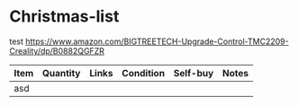 # Christmas-list
test
https://www.amazon.com/BIGTREETECH-Upgrade-Control-TMC2209-Creality/dp/B0882QGFZR

| Item | Quantity | Links | Condition | Self-buy | Notes |
| --- | --- | --- | --- | --- | ---|
|asd|
